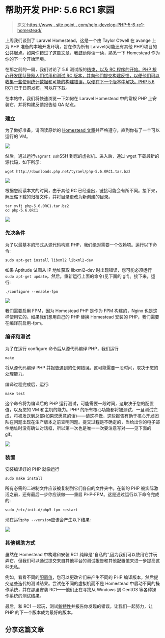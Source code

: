 # 帮助开发 PHP: 5.6 RC1 家园

> 原文:[https://www . site point . com/help-develop-PHP-5-6-rc1-homestead/](https://www.sitepoint.com/help-develop-php-5-6-rc1-homestead/)

上周我们谈到了 Laravel Homestead，这是一个由 Taylor Otwell 在 avange 上为 PHP 准备的本地开发环境，旨在作为所有 Laravel(可能还有其他 PHP)项目的公共起点。如果你错过了这篇文章，我鼓励你读一读，熟悉一下 Homestead 作为你的下一个开始环境。

在那之前的一周，我们讨论了 5.6 测试版的[结束，以及 RC 程序的开始。PHP 核心开发团队鼓励人们试用和测试 RC 版本，并向他们提交构建反馈，以便他们可以收集一些使用统计数据和可能的构建错误，以便在下一个版本中解决。PHP 5.6 RC1 已于日前发布，可以在](https://www.sitepoint.com/php-5-6-end-beta/)[下载](http://qa.php.net/)。

在本帖中，我们将快速浏览一下如何在 Laravel Homestead 中的常规 PHP 上安装它，并将构建反馈报告给 QA 站点。

### 建立

为了做好准备，请阅读原始的 [Homestead 文章](https://www.sitepoint.com/6-reasons-move-laravel-homestead/)并严格遵守，直到你有了一个可以运行的 VM。

![](../Images/1367816dd42c8d7ae32ebf6ef60d787f.png)

然后，通过运行`vagrant ssh`SSH 到您的虚拟机。进入后，通过 wget 下载最新的源代码，如下所示:

```
wget http://downloads.php.net/tyrael/php-5.6.0RC1.tar.bz2
```

![](../Images/c316ec9b331f0318ec079d5e0f8f8b0a.png)

根据您阅读本文的时间，由于其他 RC 已经退出，链接可能会有所不同。接下来，解压缩下载的归档文件，并将目录更改为新创建的目录。

```
tar xvfj php-5.6.0RC1.tar.bz2
cd php-5.6.0RC1
```

![](../Images/4cfd284bfa39aa2b41905b638a46c569.png)

### 先决条件

为了以最基本的形式从源代码构建 PHP，我们绝对需要一个依赖项。运行以下命令:

```
sudo apt-get install libxml2 libxml2-dev
```

如果 Aptitude 试图从 IP 地址获取 libxml2-dev 时出现错误，您可能必须运行`sudo apt-get update`。然后，重新运行上面的命令(见下面的 gif)。接下来，运行:

```
./configure --enable-fpm
```

![](../Images/a795dd5fb1f40781c9281b3db7292c1b.png)

我们需要启用 FPM，因为 Homestead PHP 是作为 FPM 构建的，Nginx 也是这样使用它的。如果我们想用自己的 PHP 替换 Homestead 安装的 PHP，我们需要在编译前启用-fpm。

### 编译和测试

为了在运行 configure 命令后从源代码编译 PHP，我们运行

```
make
```

将从源代码编译 PHP 并报告遇到的任何错误。这可能需要一段时间，取决于您的处理能力。

编译过程完成后，运行:

```
make test
```

这个命令将为编译后的 PHP 运行测试，可能需要一段时间，这取决于您的配置值，以及您的 VM 和主机的能力。PHP 的所有核心功能都将被测试，一旦测试完成，将被发送到总部(如果您愿意的话)——请这样做，这些报告有助于核心开发团队在问题出现在生产版本之前查明问题。提交过程是不确定的，当给出你的电子邮件地址时没有确认对话框，所以第一次也是唯一一次要注意写对——见下面的 gif。

![](../Images/2e8558ebbd238ee928d452a25d3d9d88.png)

### 装置

安装编译好的 PHP 就像运行

```
sudo make install
```

所有必需的二进制文件应该被复制到它们各自的文件夹中。在新的 PHP 被实际激活之前，还有最后一步你应该做——重启 PHP-FPM。这是通过运行以下命令完成的:

```
sudo /etc/init.d/php5-fpm restart
```

现在运行`php --version`应该会产生以下结果:

![](../Images/30e85117e400347e2eace64a4655b9f9.png)

### 其他帮助方式

虽然在 Homestead 中构建和安装 RC1 纯粹是“自私的”,因为我们可以使用它并玩弄它，但我们可以通过提交来自其他平台的测试报告和其他配置值来进一步提高这种无私。

例如，看看不同的[配置值](http://www.php.net//manual/en/configure.about.php)，您可以更改它们来产生不同的 PHP 编译版本，然后提交这些迭代的测试结果。尝试在不同的虚拟机而不是 Homestead 中启动不同的操作系统，并在那里安装 RC1——他们正在寻找从 Windows 到 CentOS 等各种操作系统的测试结果。

最后，和 RC1 一起玩，测试[新特性](https://www.sitepoint.com/new-features-php-5-6/)并报告你发现的错误。让我们一起努力，让 PHP 的下一个版本成为最好的版本。

## 分享这篇文章
